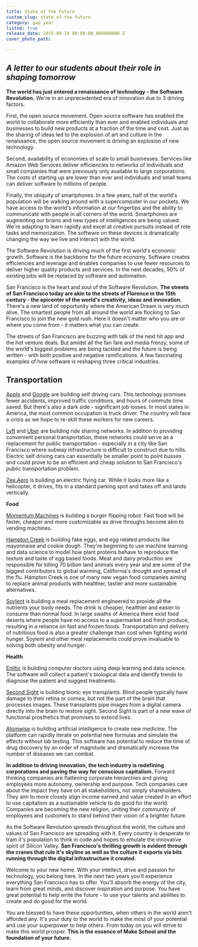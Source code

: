 ```yaml
---
title: State of the Future
custom_slug: state-of-the-future
category: gap_year
listed: true
release_date: 2015-09-24 00:00:00.000000000 Z
cover_photo_path: 

---
```

*A letter to our students about their role in shaping tomorrow*
--------------------------------------------------------------

**The world has just entered a renaissance of technology - the Software Revolution.** We're in an unprecedented era of innovation due to 3 driving factors.

First, the open source movement. Open source software has enabled the world to collaborate more efficiently than ever and enabled individuals and businesses to build new products at a fraction of the time and cost. Just as the sharing of ideas led to the explosion of art and culture in the renaissance, the open source movement is driving an explosion of new technology.

Second, availability of economies of scale to small businesses. Services like Amazon Web Services deliver efficiencies to networks of individuals and small companies that were previously only available to large corporations. The costs of starting up are lower than ever and individuals and small teams can deliver software to millions of people.

Finally, the ubiquity of smartphones. In a few years, half of the world's population will be walking around with a supercomputer in our pockets. We have access to the world's information at our fingertips and the ability to communicate with people in all corners of the world. Smartphones are augmenting our brains and new types of intelligences are being valued. We're adapting to learn rapidly and excel at creative pursuits instead of rote tasks and memorization. The software on these devices is dramatically changing the way we live and interact with the world.

The Software Revolution is driving much of the first world's economic growth. Software is the backbone for the future economy. Software creates efficiencies and leverage and enables companies to use fewer resources to deliver higher quality products and services. In the next decades, 50% of existing jobs will be replaced by software and automation.

San Francisco is the heart and soul of the Software Revolution. **The streets of San Francisco today are akin to the streets of Florence in the 15th century - the epicenter of the world's creativity, ideas and innovation.** There's a new land of opportunity where the American Dream is very much alive. The smartest people from all around the world are flocking to San Francisco to join the new gold rush. Here it doesn't matter who you are or where you come from - it matters what you can create.

The streets of San Francisco are buzzing with talk of the next hit app and the hot venture deals. But amidst all the fan fare and media frenzy, some of the world's biggest problems are being tackled and the future is being written - with both positive and negative ramifications. A few fascinating examples of how software is reshaping three critical industries.

Transportation
---------------

[Apple](http://www.apple.com) and [Google](https://www.google.com) are building self driving cars. This technology promises fewer accidents, improved traffic conditions, and hours of commute time saved. But there's also a dark side - significant job losses. In most states in America, the most common occupation is truck driver. The country will face a crisis as we hope to re-skill these workers for new careers.

[Lyft](https://www.lyft.com) and [Uber](https://www.uber.com) are building ride sharing networks. In addition to providing convenient personal transportation, these networks could serve as a replacement for public transportation - especially in a city like San Francisco where subway infrastructure is difficult to construct due to hills. Electric self driving cars can essentially be smaller point to point busses and could prove to be an efficient and cheap solution to San Francisco's public transportation problem.

[Zee.Aero](http://zee.aero) is building an electric flying car. While it looks more like a helicopter, it drives, fits in a standard parking spot and takes off and lands vertically.

**Food**

[Momentum Machines](http://momentummachines.com) is building a burger flipping robot. Fast food will be faster, cheaper and more customizable as drive throughs become akin to vending machines.

[Hampton Creek](https://www.hamptoncreek.com) is building fake eggs, and egg related products like mayonnaise and cookie dough. They're beginning to use machine learning and data science to model how plant proteins behave to reproduce the texture and taste of egg based foods. Meat and dairy production are responsible for killing 70 billion land animals every year and are some of the biggest contributors to global warming, California's drought and spread of the flu. Hampton Creek is one of many new vegan food companies aiming to replace animal products with healthier, tastier and more sustainable alternatives.

[Soylent](https://www.soylent.com) is building a meal replacement engineered to provide all the nutrients your body needs. The drink is cheaper, healthier and easier to consume than normal food. In large swaths of America there exist food deserts where people have no access to a supermarket and fresh produce, resulting in a reliance on fast and frozen foods. Transportation and delivery of nutritious food is also a greater challenge than cost when fighting world hunger. Soylent and other meal replacements could prove invaluable to solving both obesity and hunger.

**Health**

[Enlitic](http://www.enlitic.com) is building computer doctors using deep learning and data science. The software will collect a patient's biological data and identify trends to diagnose the patient and suggest treatments.

[Second Sight](http://www.secondsight.com) is building bionic eye transplants. Blind people typically have damage to their retina or cornea, but not the part of the brain that processes images. These transplants pipe images from a digital camera directly into the brain to restore sight. Second Sight is part of a new wave of functional prosthetics that promises to extend lives.

[Atomwise](http://www.atomwise.com) is building artificial intelligence to create new medicine. The platform can rapidly iterate on potential new formulas and simulate the effects without lab testing. This software has potential to reduce the time of drug discovery by an order of magnitude and dramatically increase the number of diseases we can combat.

**In addition to driving innovation, the tech industry is redefining corporations and paving the way for conscious capitalism.** Forward thinking companies are flattening corporate hierarchies and giving employees more autonomy, ownership and purpose. Tech companies care about the impact they have on all stakeholders, not simply shareholders. They aim to more closely align income earned and value created in an effort to use capitalism as a sustainable vehicle to do good for the world. Companies are becoming the new religion, uniting their community of employees and customers to stand behind their vision of a brighter future.

As the Software Revolution spreads throughout the world, the culture and values of San Francisco are spreading with it. Every country is desperate to train it's population to think in code and hopes to emulate the innovative spirit of Silicon Valley. **San Francisco's thrilling growth is evident through the cranes that rule it's skyline as well as the culture it exports via bits running through the digital infrastructure it created.**

Welcome to your new home. With your intellect, drive and passion for technology, you belong here. In the next two years you'll experience everything San Francisco has to offer. You'll absorb the energy of the city, learn from great minds, and discover inspiration and purpose. You have great potential to help write the future - to use your talents and abilities to create and do good for the world.

You are blessed to have these opportunities, when others in the world aren't afforded any. It's your duty to the world to make the most of your potential and use your superpower to help others. From today on you will strive to make this world prosper. **This is the essence of Make School and the foundation of your future.**